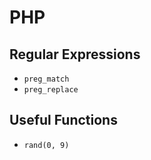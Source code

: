 # PHP

## Regular Expressions

- `preg_match`
- `preg_replace`

## Useful Functions

- `rand(0, 9)`
